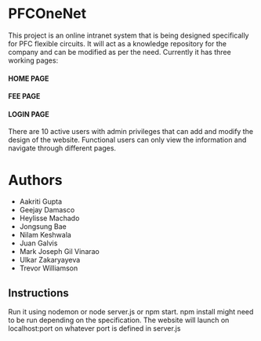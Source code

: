 # PFCOneNet
This project is an online intranet system that is being designed specifically for PFC flexible circuits. It will act as a knowledge repository for the company and can be modified as per the need.
Currently it has three working pages:
#### HOME PAGE
#### FEE PAGE
#### LOGIN PAGE
There are 10 active users with admin privileges that can add and modify the design of the website. Functional users can only view the information and navigate through different pages.

# Authors
- Aakriti Gupta
- Geejay Damasco 
- Heylisse Machado
- Jongsung Bae
- Nilam Keshwala
- Juan Galvis
- Mark Joseph Gil Vinarao
- Ulkar Zakaryayeva
- Trevor Williamson

## Instructions

Run it using nodemon or node server.js or npm start.
npm install might need to be run depending on the specification.
The website will launch on localhost:port on whatever port is defined in server.js

